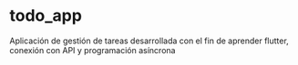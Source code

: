 # todo_app

Aplicación de gestión de tareas desarrollada con el fin de aprender flutter, conexión con API y programación asíncrona 